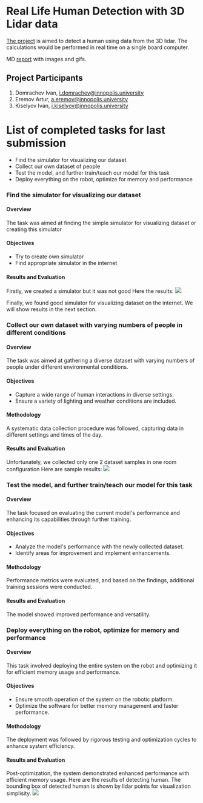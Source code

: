 # Real Life Human Detection with 3D Lidar data
[The project](https://github.com/domrachev03/Real-Life-Human-Detection-with-3D-Lidar-data.git) is aimed to detect a human using data from the 3D lidar. The calculations would be performed in real time on a single board computer.

MD [report](https://github.com/domrachev03/Real-Life-Human-Detection-with-3D-Lidar-data/blob/master/Report%233.md) with images and gifs.

## Project Participants
1. Domraсhev Ivan, i.domrachev@innopolis.university
2. Eremov Artur, a.eremov@innopolis.university
3. Kiselyov Ivan, i.kiselyov@innopolis.university

# List of completed tasks for last submission
- Find the simulator for visualizing our dataset
- Collect our own dataset of people
- Test the model, and further train/teach our model for this task
- Deploy everything on the robot, optimize for memory and performance


### Find the simulator for visualizing our dataset
#### Overview
The task was aimed at finding the simple simulator for visualizing dataset or creating this simulator

#### Objectives
- Try to create own simulator
- Find appropriate simulator in the internet

#### Results and Evaluation
Firstly, we created a simulator but it was not good
Here the results:
![](./img/OwnSimulator.gif)

Finally, we found good simulator for visualizing dataset on the internet. We will show results in the next section.

### Collect our own dataset with varying numbers of people in different conditions
#### Overview
The task was aimed at gathering a diverse dataset with varying numbers of people under different environmental conditions.

#### Objectives
- Capture a wide range of human interactions in diverse settings.
- Ensure a variety of lighting and weather conditions are included.

#### Methodology
A systematic data collection procedure was followed, capturing data in different settings and times of the day.

#### Results and Evaluation
Unfortunately, we collected only one 2 dataset samples in one room configuration
Here are sample results:
![](./img/ShowDataset.gif)


### Test the model, and further train/teach our model for this task
#### Overview
The task focused on evaluating the current model's performance and enhancing its capabilities through further training.

#### Objectives
- Analyze the model's performance with the newly collected dataset.
- Identify areas for improvement and implement enhancements.

#### Methodology
Performance metrics were evaluated, and based on the findings, additional training sessions were conducted.

#### Results and Evaluation
The model showed improved performance and versatility.


### Deploy everything on the robot, optimize for memory and performance
#### Overview
This task involved deploying the entire system on the robot and optimizing it for efficient memory usage and performance.

#### Objectives
- Ensure smooth operation of the system on the robotic platform.
- Optimize the software for better memory management and faster performance.

#### Methodology
The deployment was followed by rigorous testing and optimization cycles to enhance system efficiency.

#### Results and Evaluation
Post-optimization, the system demonstrated enhanced performance with efficient memory usage.
Here are the results of detecting human. The bounding box of detected human is shown by lidar points for visualization simplisity.
![](./img/FinalDetection.gif)